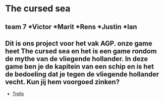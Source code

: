 # The cursed sea
team 7
*Victor
*Marit
*Rens
*Justin
*Ian
---
Dit is ons project voor het vak AGP. onze game heet The cursed sea en het is een game rondom de mythe van de vliegende hollander. In deze game ben je de kapitein van een schip en is het de bedoeling dat je tegen de vliegende hollander vecht. Kun jij hem voorgoed zinken?
---
* [Trello](https://trello.com/b/bm7fRTja/mythe-team-7)
